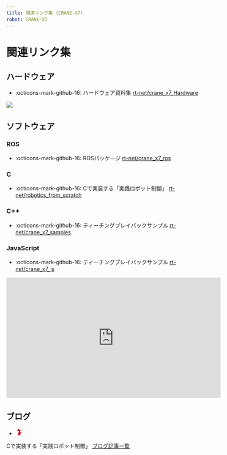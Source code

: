 ```yaml
---
title: 関連リンク集 (CRANE-X7)
robot: CRANE-X7
---
```

# 関連リンク集

## ハードウェア

- :octicons-mark-github-16: 
ハードウェア資料集
[rt-net/crane_x7_Hardware](https://github.com/rt-net/crane_x7_Hardware)

![](https://rt-net.github.io/images/crane-x7-cad/CRANE-X7-v1.2.stp.png)

## ソフトウェア

### ROS

- :octicons-mark-github-16: 
ROSパッケージ
[rt-net/crane_x7_ros](https://github.com/rt-net/crane_x7_ros)

### C

- :octicons-mark-github-16: 
Cで実装する「実践ロボット制御」
[rt-net/robotics_from_scratch](https://github.com/rt-net/robotics_from_scratch)
### C++

- :octicons-mark-github-16: 
ティーチングプレイバックサンプル
[rt-net/crane_x7_samples](https://github.com/rt-net/crane_x7_samples)

### JavaScript

- :octicons-mark-github-16: 
ティーチングプレイバックサンプル
[rt-net/crane_x7_js](https://github.com/rt-net/crane_x7_js)

<iframe width="560" height="315" src="https://www.youtube.com/embed/3mZW4eVuI-c" frameborder="0" allow="accelerometer; autoplay; clipboard-write; encrypted-media; gyroscope; picture-in-picture" allowfullscreen></iframe>


## ブログ

- <img src='../img/rt-logo-32x32.png' alt='RT' width='18px'>
Cで実装する「実践ロボット制御」
[ブログ記事一覧](https://rt-net.jp/humanoid/archives/category/developer/robotics-from-scratch)
